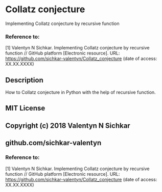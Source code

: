 # Collatz conjecture
Implementing Collatz conjecture by recursive function

### Reference to:
[1] Valentyn N Sichkar. Implementing Collatz conjecture by recursive function // GitHub platform [Electronic resource]. URL: https://github.com/sichkar-valentyn/Collatz_conjecture (date of access: XX.XX.XXXX)

## Description
How to Collatz conjecture in Python with the help of recursive function.

## MIT License
## Copyright (c) 2018 Valentyn N Sichkar
## github.com/sichkar-valentyn
### Reference to:
[1] Valentyn N Sichkar. Implementing Collatz conjecture by recursive function // GitHub platform [Electronic resource]. URL: https://github.com/sichkar-valentyn/Collatz_conjecture (date of access: XX.XX.XXXX)
